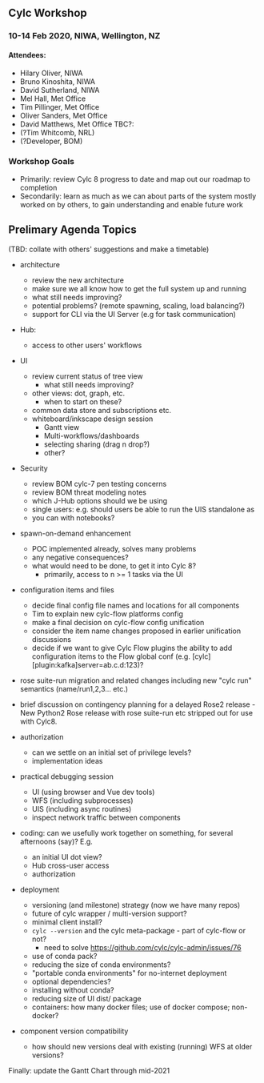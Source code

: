 ## Cylc Workshop
### 10-14 Feb 2020, NIWA, Wellington, NZ

#### Attendees:

- Hilary Oliver, NIWA
- Bruno Kinoshita, NIWA
- David Sutherland, NIWA
- Mel Hall, Met Office
- Tim Pillinger, Met Office
- Oliver Sanders, Met Office
- David Matthews, Met Office
TBC?:
- (?Tim Whitcomb, NRL) 
- (?Developer, BOM)

### Workshop Goals
- Primarily: review Cylc 8 progress to date and map out our roadmap to
  completion
- Secondarily: learn as much as we can about parts of the system mostly
  worked on by others, to gain understanding and enable future work

## Prelimary Agenda Topics

(TBD: collate with others' suggestions and make a timetable)

- architecture
  - review the new architecture
  - make sure we all know how to get the full system up and running
  - what still needs improving?
  - potential problems? (remote spawning, scaling, load balancing?)
  - support for CLI via the UI Server (e.g for task communication)

- Hub:
  - access to other users' workflows

- UI
  - review current status of tree view
    - what still needs improving?
  - other views: dot, graph, etc.
    - when to start on these?
  - common data store and subscriptions etc.
  - whiteboard/inkscape design session
      - Gantt view
      - Multi-workflows/dashboards
      - selecting sharing (drag n drop?)
      - other?

- Security
  - review BOM cylc-7 pen testing concerns
  - review BOM threat modeling notes
  - which J-Hub options should we be using
  - single users: e.g. should users be able to run the UIS standalone as
  - you can with notebooks?

- spawn-on-demand enhancement
  - POC implemented already, solves many problems
  - any negative consequences?
  - what would need to be done, to get it into Cylc 8?
    - primarily, access to n >= 1 tasks via the UI

- configuration items and files
  - decide final config file names and locations for all components
  - Tim to explain new cylc-flow platforms config
  - make a final decision on cylc-flow config unification
  - consider the item name changes proposed in earlier unification discussions
  - decide if we want to give Cylc Flow plugins the ability to add
    configuration items to the Flow global conf (e.g. [cylc][plugin:kafka]server=ab.c.d:123)?

- rose suite-run migration and related changes including new "cylc run"
  semantics (name/run1,2,3... etc.)

- brief discussion on contingency planning for a delayed Rose2 release - New
  Python2 Rose release with rose suite-run etc stripped out for use with Cylc8.

- authorization
  - can we settle on an initial set of privilege levels?
  - implementation ideas

- practical debugging session
  - UI (using browser and Vue dev tools)
  - WFS (including subprocesses)
  - UIS (including async routines)
  - inspect network traffic between components

- coding: can we usefully work together on something, for several afternoons
  (say)? E.g.
  - an initial UI dot view?
  - Hub cross-user access
  - authorization

- deployment
  - versioning (and milestone) strategy (now we have many repos)
  - future of cylc wrapper / multi-version support?
  - minimal client install?
  - `cylc --version` and the cylc meta-package - part of cylc-flow or not?
      - need to solve https://github.com/cylc/cylc-admin/issues/76
  - use of conda pack?
  - reducing the size of conda environments?
  - "portable conda environments" for no-internet deployment
  - optional dependencies?
  - installing without conda?
  - reducing size of UI dist/ package
  - containers: how many docker files; use of docker compose; non-docker?

- component version compatibility
  - how should new versions deal with existing (running) WFS at older versions?

Finally: update the Gantt Chart through mid-2021
